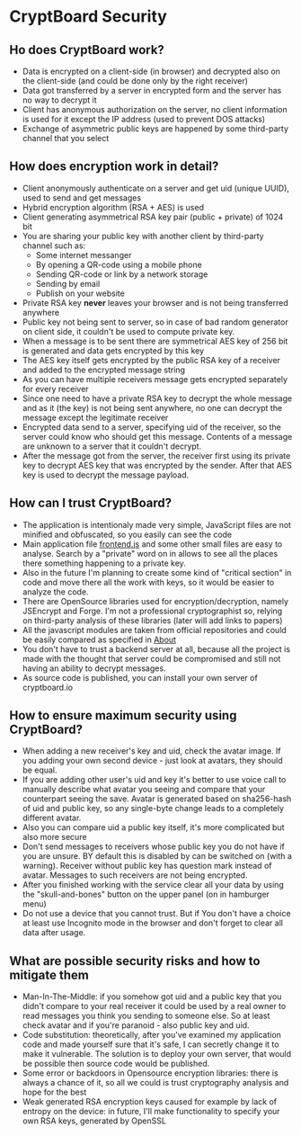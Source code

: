 # CryptBoard Security

## Ho does CryptBoard work?

* Data is encrypted on a client-side (in browser) and decrypted also on the client-side (and could be done only by the right receiver)
* Data got transferred by a server in encrypted form and the server has no way to decrypt it
* Client has anonymous authorization on the server, no client information is used for it except the IP address (used to prevent DOS attacks)
* Exchange of asymmetric public keys are happened by some third-party channel that you select

## How does encryption work in detail?

* Client anonymously authenticate on a server and get uid (unique UUID), used to send and get messages
* Hybrid encryption algorithm (RSA + AES) is used
* Client generating asymmetrical RSA key pair (public + private) of 1024 bit
* You are sharing your public key with another client by third-party channel such as:
    * Some internet messanger
    * By opening a QR-code using a mobile phone
    * Sending QR-code or link by a network storage
    * Sending by email
    * Publish on your website
* Private RSA key **never** leaves your browser and is not being transferred anywhere
* Public key not being sent to server, so in case of bad random generator on client side, it couldn't be used to compute private key.
* When a message is to be sent there are symmetrical AES key of 256 bit is generated and data gets encrypted by this key
* The AES key itself gets encrypted by the public RSA key of a receiver and added to the encrypted message string
* As you can have multiple receivers message gets encrypted separately for every receiver
* Since one need to have a private RSA key to decrypt the whole message and as it (the key) is not being sent anywhere, no one can decrypt the message except the legitimate receiver
* Encrypted data send to a server, specifying uid of the receiver, so the server could know who should get this message. Contents of a message are unknown to a server that it couldn't decrypt.
* After the message got from the server, the receiver first using its private key to decrypt AES key that was encrypted by the sender. After that AES key is used to decrypt the message payload.

## How can I trust CryptBoard?

* The application is intentionaly made very simple, JavaScript files are not minified and obfuscated, so you easily can see the code
* Main application file <a href='/js/frontend.js' target=_blank>frontend.js</a> and some other small files are easy to analyse. Search by a "private" word on in allows to see all the places there something happening to a private key. 
* Also in the future I'm planning to create some kind of "critical section" in code and move there all the work with keys, so it would be easier to analyze the code.
* There are OpenSource libraries used for encryption/decryption, namely JSEncrypt and Forge. I'm not a professional cryptographist so, relying on third-party analysis of these libraries (later will add links to papers)
* All the javascript modules are taken from official repositories and could be easily compared as specified in <a href='#about' class="simple">About</a>
* You don't have to trust a backend server at all, because all the project is made with the thought that server could be compromised and still not having an ability to decrypt messages.
* As source code is published, you can install your own server of cryptboard.io

## How to ensure maximum security using CryptBoard?

* When adding a new receiver's key and uid, check the avatar image. If you adding your own second device - just look at avatars, they should be equal.
* If you are adding other user's uid and key it's better to use voice call to manually describe what avatar you seeing and compare that your counterpart seeing the save. Avatar is generated based on sha256-hash of uid and public key, so any single-byte change leads to a completely different avatar.
* Also you can compare uid a public key itself, it's more complicated but also more secure
* Don't send messages to receivers whose public key you do not have if you are unsure. BY default this is disabled by can be switched on (with a warning). Receiver without public key has question mark instead of avatar. Messages to such receivers are not being encrypted.
* After you finished working with the service clear all your data by using the "skull-and-bones" button on the upper panel (on in hamburger menu)
* Do not use a device that you cannot trust. But if You don't have a choice at least use Incognito mode in the browser and don't forget to clear all data after usage.

## What are possible security risks and how to mitigate them

* Man-In-The-Middle: if you somehow got uid and a public key that you didn't compare to your real receiver it could be used by a real owner to read messages you think you sending to someone else. So at least check avatar and if you're paranoid - also public key and uid.
* Code substitution: theoretically, after you've examined my application code and made yourself sure that it's safe, I can secretly change it to make it vulnerable. The solution is to deploy your own server, that would be possible then source code would be published.
* Some error or backdoors in Opensource encryption libraries: there is always a chance of it, so all we could is trust cryptography analysis and hope for the best
* Weak generated RSA encryption keys caused for example by lack of entropy on the device: in future, I'll make functionality to specify your own RSA keys, generated by OpenSSL
